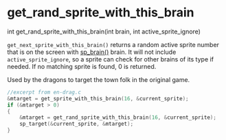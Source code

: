 # get_rand_sprite_with_this_brain

<Prototype>int get_rand_sprite_with_this_brain(int brain, int active_sprite_ignore)</Prototype>

`get_next_sprite_with_this_brain()` returns a random active sprite number that is on the screen with [sp_brain()](./sp-brain.md) brain. It will not include `active_sprite_ignore`, so a sprite can check for other brains of its type if needed. If no matching sprite is found, 0 is returned.

Used by the dragons to target the town folk in the original game.

```c
//excerpt from en-drag.c
&mtarget = get_sprite_with_this_brain(16, &current_sprite);
if (&mtarget > 0)
{
    &mtarget = get_rand_sprite_with_this_brain(16, &current_sprite);
    sp_target(&current_sprite, &mtarget);
}
```
